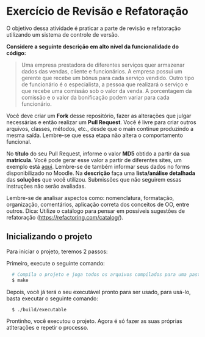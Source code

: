 # Exercício de Revisão e Refatoração

O objetivo dessa atividade é praticar a parte de revisão e refatoração utilizando um sistema de controle de versão.

**Considere a seguinte descrição em alto nível da funcionalidade do código:**  
> Uma empresa prestadora de diferentes serviços quer armazenar dados das vendas, cliente e funcionários. A empresa possui um gerente que recebe um bônus para cada serviço vendido. Outro tipo de funcionário é o especialista, a pessoa que realizará o serviço e que recebe uma comissão sob o valor da venda. A porcentagem da comissão e o valor da bonificação podem variar para cada funcionário.

Você deve criar um **Fork** desse repositório, fazer as alterações que julgar necessárias e então realizar um **Pull Request**. Você é livre para criar outros arquivos, classes, métodos, etc., desde que o main continue produzindo a mesma saída. Lembre-se que essa etapa não altera o comportamento funcional.

No **título** do seu Pull Request, informe o valor **MD5** obtido a partir da sua **matrícula**. Você pode gerar esse valor a partir de diferentes sites, um exemplo está [aqui](http://www.md5.cz/). Lembre-se de também informar seus dados no forms disponibilizado no Moodle. Na **descrição** faça uma **lista/análise detalhada** das **soluções** que você utilizou. Submissões que não seguirem essas instruções não serão avaliadas.

Lembre-se de analisar aspectos como: nomenclatura, formatação, organização, comentários, aplicação correta dos conceitos de OO, entre outros.
Dica: Utilize o catálogo para pensar em possíveis sugestões de refatoração (https://refactoring.com/catalog/).


## Inicializando o projeto

Para iniciar o projeto, teremos 2 passos:

Primeiro, execute o seguinte comando:

```bash
  # Compila o projeto e joga todos os arquivos compilados para uma pasta ./build na raiz.
  $ make
```

Depois, você já terá o seu executável pronto para ser usado, para usá-lo, basta executar o seguinte comando:

```bash
  $ ./build/executable
```

Prontinho, você executou o projeto. Agora é só fazer as suas próprias atlterações e repetir o processo.